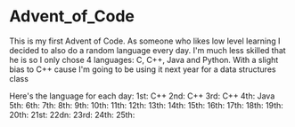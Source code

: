 # Advent_of_Code

This is my first Advent of Code. As someone who likes low level learning I decided to also do a random language every day.
I'm much less skilled that he is so I only chose 4 languages: C, C++, Java and Python. With a slight bias to C++ cause I'm going to be using it next year for a data structures class

Here's the language for each day:
1st: C++
2nd: C++
3rd: C++
4th: Java
5th: 
6th: 
7th: 
8th: 
9th: 
10th: 
11th: 
12th: 
13th: 
14th: 
15th: 
16th: 
17th: 
18th: 
19th: 
20th: 
21st: 
22dn: 
23rd: 
24th: 
25th: 
